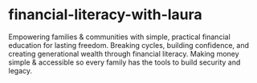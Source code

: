 # financial-literacy-with-laura
Empowering families &amp; communities with simple, practical financial education for lasting freedom. Breaking cycles, building confidence, and creating generational wealth through financial literacy. Making money simple &amp; accessible so every family has the tools to build security and legacy.
